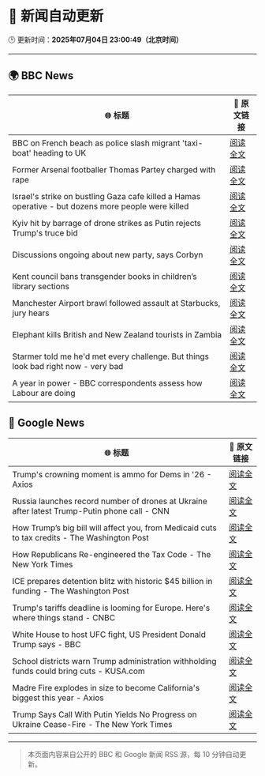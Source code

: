 # 🧠 新闻自动更新

🕒 更新时间：**2025年07月04日 23:00:49（北京时间）**

---

## 🌍 BBC News

| 🌐 标题 | 🔗 原文链接 |
|--------|-------------|
| BBC on French beach as police slash migrant 'taxi-boat' heading to UK | [阅读全文](https://www.bbc.com/news/articles/c5ygjjxjlplo) |
| Former Arsenal footballer Thomas Partey charged with rape | [阅读全文](https://www.bbc.com/news/articles/c39zr7y9ep3o) |
| Israel's strike on bustling Gaza cafe killed a Hamas operative - but dozens more people were killed | [阅读全文](https://www.bbc.com/news/articles/cgeqr73p8wyo) |
| Kyiv hit by barrage of drone strikes as Putin rejects Trump's truce bid | [阅读全文](https://www.bbc.com/news/articles/cx2g3qvz0pvo) |
| Discussions ongoing about new party, says Corbyn | [阅读全文](https://www.bbc.com/news/articles/cy0wvkg492ro) |
| Kent council bans transgender books in children’s library sections | [阅读全文](https://www.bbc.com/news/articles/c6257p2vry3o) |
| Manchester Airport brawl followed assault at Starbucks, jury hears | [阅读全文](https://www.bbc.com/news/articles/cn5kqe01r5zo) |
| Elephant kills British and New Zealand tourists in Zambia | [阅读全文](https://www.bbc.com/news/articles/cp86jkdn838o) |
| Starmer told me he'd met every challenge. But things look bad right now - very bad | [阅读全文](https://www.bbc.com/news/articles/ckg5dgr4mepo) |
| A year in power - BBC correspondents assess how Labour are doing | [阅读全文](https://www.bbc.com/news/articles/crenvyrnv33o) |

## 📰 Google News

| 🌐 标题 | 🔗 原文链接 |
|--------|-------------|
| Trump's crowning moment is ammo for Dems in '26 - Axios | [阅读全文](https://news.google.com/rss/articles/CBMifEFVX3lxTE9PZ253Tk5XTHlYb05FMXRGTGQxWjZaMkJJSkZrcHpWc1huQk9yTm1NbHBieWVtdHVWRTRDeUc2YVluVVhlRGJxRDlma0hWZmNvWUlaN0oyLUl3S3BYNDJyamdwWFR2dTVlaHVMY283U1Q5M004cG1VektmQUo?oc=5) |
| Russia launches record number of drones at Ukraine after latest Trump-Putin phone call - CNN | [阅读全文](https://news.google.com/rss/articles/CBMijgFBVV95cUxQbjh2aG1pOWNaeHg3dGxzZTFYNGdjS2E4d3NDbTZidlpPOWJyeXBjQWhBRHFDVjVTY2plVUNMY0RPVE5vdVdOVVNxTk82S2Vza0piUWVpWmZhWjhxSEpDWnZyZm8xQW84emxlZmE4MzJNd3hGOVNfX2VXeTdaMEtOOEJ4VXhfd0xFRVJnMERR0gGTAUFVX3lxTE13ZTB1MktkdHpXRVM2eU5KWVd0Q2MyWDJLM1JFMHNHNlpJeWk1a2trckJCN3Uzc2JqNzdyaEJFS1FJV0xvVEZUM0VxZllRTWtJTDhLZmlSUm0tUkJsUnVJbTFnQ3VLRGZUNDlyVDZ6VlpMV2IwZ3FVSXRXS2t0c3lDUFVXa3R0aW03UGR0NW1EQXNxcw?oc=5) |
| How Trump’s big bill will affect you, from Medicaid cuts to tax credits - The Washington Post | [阅读全文](https://news.google.com/rss/articles/CBMimAFBVV95cUxNUHRpWGxNZl81OGJfU1M5MGhncFh2blZhTlZTX2ROVW82NHRpNzFIYWlJaWNRVks5Q2hMVnlzczg0R0lxWlNlb3dZbndFemVfRWJTUHVBcUlnanpDeEdXNmZ3UGtWcWtSWUZ6MThsX284TlFoT1NvdnpZcE8wTjRLR3dCOXFWSW5fbklqOTN4N1RmZXExYjFEdg?oc=5) |
| How Republicans Re-engineered the Tax Code - The New York Times | [阅读全文](https://news.google.com/rss/articles/CBMihAFBVV95cUxOS2VkRXFJZm9kcl82YXY1bHM0eDVtRmNmNXBybWE4d1I1dW1PX0hjRlhLbG1HaVhCWjlzRTNSMWJIeFhxZnVmZEVHOXJZMnVLbTFDaGU5aHkxbzd0WG9HYUdRd1dDamVXTnhUV0lQektQYjlYMVJzWlBLc2ttd1dRRUR1N2M?oc=5) |
| ICE prepares detention blitz with historic $45 billion in funding - The Washington Post | [阅读全文](https://news.google.com/rss/articles/CBMijwFBVV95cUxNQ21vazhQMFBFMmNXMlFQcWJiaWdGMGdMaWtiUTRmUjY2TWZuSjYtSTZlY0lYc1BULTBIUWtsUFZjSTJoUlRHOE5IdzUxVTNjVVNlN0VUZ29lZ09IYnQ0c1h0RlBnR3VfMWYxd0tmM0JIeTFoeEtaTDFjMHk1UGZCZzhNTF9nSFVYWFZFcDFTYw?oc=5) |
| Trump's tariffs deadline is looming for Europe. Here's where things stand - CNBC | [阅读全文](https://news.google.com/rss/articles/CBMiqwFBVV95cUxQbGxPeFh1UUp3MGk1QzdvMHhfNUNBZ2FkVnNMUWw1ejl6YmVSUGFNanlRSGRkNW00Si1qQW1KNk50YUNXNkFkanNBM05rN0xMNFdpa05ISUEtUHVGNTFidnQxTVZ3MlpONko5UVlYODZIY1pXVG9ldVdLYXRZUGV2d0VPNDM1VG9kUGpVYmlrWXhGYW9VWXdpWUVmNVJzQ0dVd2hfVmIzSmRZa1HSAbABQVVfeXFMT29tck1iZXRxbVEyQ0g0bmFVOHg0ZFJaLUtacXRYbzdyTVZrcC1FZmpxMUxqa1o3M2JoMGNXWlRsajViNUY2VGRQTklOZEJwMVp3RTdNMEozUU9hWG1uaHBtLTBhOEpXdDVUZEN5d2hscTZZYVlGVC0zZGlGaW9OMFAtRUVZQUllZ1g3eVd2eWcwQWZWcy1COVpTZjdMbzFSQ0xfdmxKSXFGUkc1TlFObDU?oc=5) |
| White House to host UFC fight, US President Donald Trump says - BBC | [阅读全文](https://news.google.com/rss/articles/CBMiWkFVX3lxTE9iajM2NVRGVjdjSVZiX2NLNFVReVZnYjdWQXlxTjVmbS1WMUpIZ3U0d0pCUE5QcldPajlkeVRxbnRVNXZnMjBGcXdxUDhPWHd3M1RtRUtiQ2lCd9IBX0FVX3lxTFAzYVFhYVpwRmVMampoNkZiYV9ZYm9fZTVBZlhyTUJ2R09KSWtlR3c3bHhrLVo2OUhSeTNUajFOZkhZMzhuVnFCdENtUVRwVHBubWdXVEt5dHZnazhrTXRn?oc=5) |
| School districts warn Trump administration withholding funds could bring cuts - KUSA.com | [阅读全文](https://news.google.com/rss/articles/CBMi3gFBVV95cUxPOW92TmlqYjlHU0ZxZXlYeWxYcTEzdHhhaC1yZkFwYmZWSXhQSVprQXBCUUJ2TW1TaUdHekYzWTBaWFRvd1hUX3Yza0VLQXV1V1RyMWRsVVZkUnZuY3cxOS1hT2g5YnZwWUJNZVZLZkZ5ejdGeTNzand6TnhJaUtOT2xQTTFSOURIQmFGNFhod3RDOWpKRjJUcU1KR2VpYUFSTUUwTmk1UF9SVk9ZaXpJakd1Vmc0YklIWEwzVGFEd01WeDVKNFgwTHY4Zk1BWDUwblNuUWIwSlBMT3NwbUE?oc=5) |
| Madre Fire explodes in size to become California's biggest this year - Axios | [阅读全文](https://news.google.com/rss/articles/CBMidkFVX3lxTFBpSTBRcU1la09JNkZTUElPVzh2eV9Yc25jcDFkenVfUEg1STk2UzFldk1zaW5Jdzc5eFFVVjB1cEczSzExZGdyUkpIbXI5LUh2R1dGNU5MREc3dllFV09tODQ0cjlJem1aeUhCMDk4TWR6cGFiQ3c?oc=5) |
| Trump Says Call With Putin Yields No Progress on Ukraine Cease-Fire - The New York Times | [阅读全文](https://news.google.com/rss/articles/CBMiiAFBVV95cUxPQmJTNnNiNEVxUGNneFQ3LXhoRnBvZWlFRUNCR3RLamhxbHJNLWVEdVVrQkdWUXZfU0JQNnIyQ1FyNWlqbThIdGRSVVdzVVlkVzRVelhLV0R2MW5QS2xPaW9xMGNIZ3NFRkhVRFhhdGUyeW16MVBNUk9FbVVNbnRvakVocFNPQS0y?oc=5) |

---
> 本页面内容来自公开的 BBC 和 Google 新闻 RSS 源，每 10 分钟自动更新。